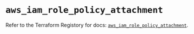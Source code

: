 # `aws_iam_role_policy_attachment`

Refer to the Terraform Registory for docs: [`aws_iam_role_policy_attachment`](https://registry.terraform.io/providers/hashicorp/aws/5.6.2/docs/resources/iam_role_policy_attachment).

